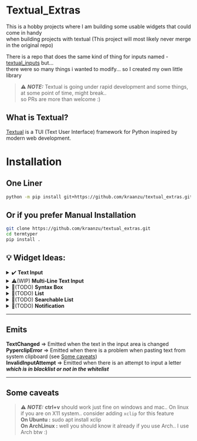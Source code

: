 # Textual_Extras


This is a hobby projects where I am building some usable widgets that could come in handy \
when building projects with textual (This project will most likely never merge in the original repo)


There is a repo that does the same kind of thing for inputs named - [textual_inputs](https://github.com/sirfuzzalot/textual-inputs) but... \
there were so many things i wanted to modify... so I created my own little library

> ⚠️ ***NOTE:*** Textual is going under rapid development and some things, at some point of time, might break.. \
> so PRs are more than welcome :)

## What is Textual?
[Textual](https://github.com/Textualize/textual) is a TUI (Text User Interface) framework for Python inspired by modern web development.

# Installation

## One Liner
```bash
python -m pip install git+https://github.com/kraanzu/textual_extras.git
```

## Or if you prefer Manual Installation
``` bash
git clone https://github.com/kraanzu/textual_extras.git
cd termtyper
pip install .
```


## 💡 Widget Ideas:

<details>
  <summary> ✔️ <b>Text Input</b> </summary>

  ### A Simple, Single Line Text Input Box
  ------------------
  ### Features:
  - [x] Have shortcuts for smooth travelling in the input area (see at the end of the section for more details)
  - [x] Support for placeholders and title customization
  - [x] Support for password protected texts
  - [x] Movable view with respect to the cursor
  - [x] Fully responsive
  - [x] Blacklisting and whitelisting of letters
  - [ ] Inline Syntax highlighing
  - [ ] Inline passwords
  - [ ] Simultaneous update of rich markup

  ------------------
  ### Controls
  - **home** => Moves cursor to the start of the text
  - **end** => Moves cursor to the end of the text
  - **left/right arrow** => Moves cursor by one position in the specified direction
  - **ctrl + left/right** => Moves cursor to the next space in the specified direction
  - **backspace/delete** => Delete one letter in the specified direction
  - **ctrl + w** => Delte a whole word to the left (Space serves as the delimiter)
  - **ctrl + del** => Delte a whole word to the right (Space serves as the delimiter)
  - **ctrl + v** => Paste the content from your system clipboard

</details>

<details>
  <summary> ⚠️(WIP) <b>Multi-Line Text Input</b> </summary>

  ### A Simple, Multi Line Text Input Box..
  ------------------
  ### Features:
  - [x] Have shortcuts for smooth travelling in the input area (see at the end of the section for more details)
  - [x] Support for placeholders and title customization
  - [x] Support for password protected texts
  - [x] Movable view with respect to the cursor
  - [x] Both fixed and auto-change mode available for height
  - [x] Blacklisting and whitelisting of letters
  - [x] Fully responsive
  - [ ] Inline Syntax highlighing
  - [ ] Inline passwords
  - [ ] Simultaneous update of rich markup
  ------------------
  ### Controls
  - **home** => Moves cursor to the start of the current line
  - **ctrl+home** => Moves cursor to the start of the first line
  - **end** => Moves cursor to the end of the current line
  - **ctrl+end** => Moves cursor to the end of the last line
  - **left/right arrow** => Moves cursor by one position in the specified direction
  - **ctrl + left/right** => Moves cursor to the next space in the specified direction
  - **up/down arrow** => Moves up or down at the same cursor position in the specified direction
  - **backspace/delete** => Delete one letter in the specified direction
  - **ctrl + del** => Delte a whole word to the right (Space serves as the delimiter)
  - **ctrl + v** => Paste the content from your system clipboard
  --------------------
  ### TODO
  - [ ] Implenent proper handling for newline character, currently it only provides writing without "\n" 
  
</details>

<details>
  <summary> 🚫(TODO) <b>Syntax Box</b> </summary>

  ### A Simple, Mutli Line Code Input Box with syntax highlighting..
  ------------------
  ### Features:
  - TODO

</details>


<details>
  <summary> 🚫(TODO) <b>List</b> </summary>

  ### A List View to show, add, delete and modify items..
  ------------------
  ### Features:
  - TODO

</details>

<details>
  <summary> 🚫(TODO) <b>Searchable List</b> </summary>

  ### A List with a bar to search for items in the list..
  ------------------
  ### Features:
  - TODO

</details>

<details>
  <summary> 🚫(TODO) <b>Notification</b> </summary>

  ### A notification with a timeout animation
  ------------------
  ### Features:
  - TODO

</details>

------------------

## Emits

**TextChanged** => Emitted when the text in the input area is changed \
**PyperclipError** =>  Emitted when there is a problem when pasting text from system clipboard (see [Some caveats](#some-caveats)) \
**InvalidInputAttempt** => Emitted when there is an attempt to input a letter ***which is in blacklist or not in the whitelist***

------------------

## Some caveats

> ⚠️ ***NOTE:*** **ctrl+v** should work just fine on windows and mac.. On linux if you are on X11 system.. consider adding `xclip` for this feature \
**On Ubuntu :** sudo apt install xclip \
**On ArchLinux :** well you should know it already if you use Arch.. I use Arch btw :)

